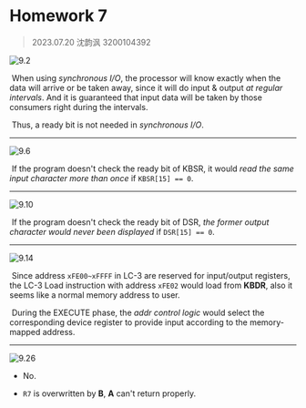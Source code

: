 # Homework 7

> 2023.07.20 沈韵沨 3200104392

![9.2](/Users/shen/Desktop/9.2.png)

​	When using *synchronous I/O*, the processor will know exactly when the data will arrive or be taken away, since it will do input & output *at regular intervals*. And it is guaranteed that input data will be taken by those consumers right during the intervals.

​	Thus, a ready bit is not needed in *synchronous I/O*.

---

![9.6](/Users/shen/Desktop/9.6.png)

​	If the program doesn't check the ready bit of KBSR, it would *read the same input character more than once* if `KBSR[15] == 0`.

---

![9.10](/Users/shen/Desktop/9.10.png)

​	If the program doesn't check the ready bit of DSR, *the former output character would never been displayed* if `DSR[15] == 0`.

---

![9.14](/Users/shen/Desktop/9.14.png)

​	Since address `xFE00~xFFFF` in LC-3 are reserved for input/output registers, the LC-3 Load instruction with address `xFE02` would load from **KBDR**, also it seems like a normal memory address to user.

​	During the EXECUTE phase, the *addr control logic* would select the corresponding device register to provide input according to the memory-mapped address.

---

![9.26](/Users/shen/Desktop/9.26.png)

- No.

- `R7` is overwritten by **B**, **A** can't return properly.